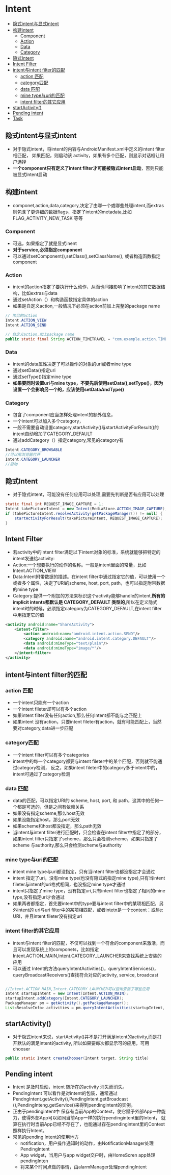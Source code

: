 # Intent

- [隐式intent与显式intent](#隐式intent与显式intent)
- [构建intent](#构建intent)
    - [Component](#component)
    - [Action](#action)
    - [Data](#data)
    - [Category](#category)
- [隐式Intent](#隐式intent)
- [Intent Filter](#intent-filter)
- [intent与intent filter的匹配](#intent与intent-filter的匹配)
    - [action 匹配](#action-匹配)
    - [category匹配](#category匹配)
    - [data 匹配](#data-匹配)
    - [mine type与uri的匹配](#mine-type与uri的匹配)
    - [intent filter的其它应用](#intent-filter的其它应用)
- [startActivity()](#startactivity)
- [Pending intent](#pending-intent)
- [Task](#task)

## 隐式intent与显式intent

- 对于隐式intent，将intent的内容与AndroidManifest.xml中定义的intent filter相匹配，
 如果匹配，则启动该 activity，如果有多个匹配，则显示对话框让用户选择
- **一个component只有定义了intent filter才可能被隐式intent启动**，否则只能被显式Intent启动


## 构建intent

- componet,action,data,category,决定了由哪一个或哪些处理intent,而extras则包含了更详细的数据flags，指定了intent的metadata,比如FLAG_ACTIVITY_NEW_TASK 等等

### Component

- 可选，如果指定了就是显式inent
- **对于service,必须指定component**
- 可以通过setComponent(),setClass(),setClassName(), 或者构造函数指定component

### Action

- intent的action指定了要执行什么动作，从而也间接影响了intent的其它数据结构，比如extras与data
- 通过setAction（）和构造函数指定具体的action
- 如果是自定义action,一般情况下必须在action前加上完整的package name

```java
// 常见的action
Intent.ACTION_VIEW
Intent.ACTION_SEND

// 自定义action,加上package name
public static final String ACTION_TIMETRAVEL = "com.example.action.TIMETRAVEL";
```

### Data

- intent的data属性决定了可以操作的对象的uri或者mine type
- 通过setData()指定uri
- 通过setType()指定mine type
- **如果要同时设置uri与mine type，不要先后使用setData(),setType()，因为设置一个会影响另一个的，应该使用setDataAndType()**

### Category

- 包含了component应当怎样处理intent的额外信息，
- 一个intent可以加入多个category，
- 一般不需要自动设置category,startActivity()与startActivityForResult()的intent自动增加了CATEGORY_DEFAULT
- 通过addCategory（）指定category,常见的category有

```java
Intent.CATEGORY_BROWSABLE
//可以用浏览器打开
Intent.CATEGORY_LAUNCHER
//启动
```


## 隐式Intent

- 对于隐式intent，可能没有任何应用可以处理,需要先判断是否有应用可以处理

```java
static final int REQUEST_IMAGE_CAPTURE = 1;
Intent takePictureIntent = new Intent(MediaStore.ACTION_IMAGE_CAPTURE);
if (takePictureIntent.resolveActivity(getPackageManager()) != null) {
    startActivityForResult(takePictureIntent, REQUEST_IMAGE_CAPTURE);
}
```

## Intent Filter

- 若activity中的intent filter满足以下intent对象的标准，系统就能够把特定的intent发送给activity:
- Action:一个想要执行的动作的名称。一般是intent里面的常量，比如Intent.ACTION_VIEW
- Data:Intent附带数据的描述。在intent filter中通过<data>指定它的值，可以使用一个或者多个属性，决定了URI的scheme, host, port, path，也可以指定附带数据的mine type
- Category:提供一个附加的方法来标识这个activity能够handle的intent,**所有的implicit intents都默认是 CATEGORY_DEFAULT 类型的**,所以在定义隐式intent时的时候，必须指定category为CATEGORY_DEFAULT,在intent filter中用<category>指定它的值

```xml
<activity android:name="ShareActivity">
    <intent-filter>
        <action android:name="android.intent.action.SEND"/>
        <category android:name="android.intent.category.DEFAULT"/>
        <data android:mimeType="text/plain"/>
        <data android:mimeType="image/*"/>
    </intent-filter>
</activity>
```

## intent与intent filter的匹配

### action 匹配

- 一个intent只能有一个action
- 一个intent fileter却可以有多个action
- 如果intent filter没有任何action,那么任何Intent都不能与之匹配上
- 如果intent 没有action，只要intent fileter有action，就有可能匹配上，当然要对category,data进一步匹配

### category匹配

- 一个intent filter可以有多个categories
- intent中的每一个category都要与intent fileter中的某个匹配，否则就不能通过category检测，
 反之，如果intent fileter中的category多于intent中的，intent可通过了category检测

### data 匹配

- data的匹配，可以指定URI的 scheme, host, port, 和 path，这其中的任何一个都是可选的，但是之间有依赖关系
- 如果没有指定scheme,那么host无效
- 如果没能指定host，那么port无效
- 如果scheme和host都没指定，那么path无效
- 当intent与intent filter进行匹配时，只会检查在intent filter中指定了的部分，如果intent filter只指定了scheme，那么只会检测scheme，如果只指定了scheme 与authority,那么只会检测scheme与authority

### mine type与uri的匹配

- intent mine type与uri都没指定，只有当intent filter也都没指定才会通过
- intent 指定了uri，没有mine type(也没有隐式的指定mine type),只有当intent fileter与intent的uri格式相同，也没指定mine type才通过
- intent只指定了mine type，没有指定uri,只有intent filter也指定了相同的mine type,没有指定uri才会通过
- 如果两者都指定，首先要intent中的type要与intent filter中的某项相匹配，另外intent的 uri与uri filter中的某项相匹配，或者intetn是一个content：或file: URI，并且intent fileter没有指定uri

### intent filter的其它应用

- intent与intent filter的匹配，不仅可以找到一个符合的component来激活，而且可以发现系统上的componets，比如指定Intent.ACTION_MAIN,Intent.CATEGORY_LAUNCHER来查找系统上安装的应用
- 可以通过 Intent的方法queryIntentActivities()，queryIntentServices()， queryBroadcastReceivers()查找符合对应的activity, service, broadcast

```java

//Intent.ACTION_MAIN,Intent.CATEGORY_LAUNCHER可以查询安装了哪些应用
Intent startupIntent = new Intent(Intent.ACTION_MAIN);
startupIntent.addCategory(Intent.CATEGORY_LAUNCHER);
PackageManager pm = getActivity().getPackageManager();
List<ResolveInfo> activities = pm.queryIntentActivities(startupIntent, 0);
```

## startActivity()

- 对于隐式intent来说，startActivity()并不是打开满足intent的activity,而是打开默认的满足intent的activity,
 所以如果要每次都显示可的应用，可用chooser

```java
public static Intent createChooser(Intent target, String title)
```


## Pending intent

- Intent 是及时启动，intent 随所在的activity 消失而消失。
- PendingIntent 可以看作是对intent的包装，通常通过PendngIntent.getActivity(),PendingIntent.getBroadcast (),PendingInteng.getService()来得到pendingintent的实例。
- 正由于pendingintent中 保存有当前App的Context，使它赋予外部App一种能力，使得外部App可以如同当前App一样的执行pendingintent里的Intent， 就算在执行时当前App已经不存在了，也能通过存在pendingintent里的Context照样执行Intent。
- 常见的pending Intent的使用地方
    - notification，用户操作通知时的动作，由NotificationManager处理PendingIntent
    - App widget，当用户与app widget交户时，由HomeScren app处理pendingInten
    - 将来某个时间点做的事情，由alarmManager处理pendingIntent




